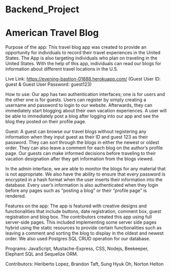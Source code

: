# Backend_Project
# American Travel Blog 

Purpose of the app: This travel blog app was created to provide an opportunity for individuals to record their travel experiences in the United States. The App is also targeting individuals who plan on traveling in the United States. With the help of this app, individuals can read our blogs for information about different travel locations in the U.S. 

Live Link: https://evening-bastion-01688.herokuapp.com/ (Guest User ID: guest & Guest User Password: guest123)

How to use: Our app has two authentication interfaces; one is for users and the other one is for guests. Users can register by simply creating a username and password to login to our website. Afterwards, they can immediately start blogging about their own vacation experiences. A user will be able to immediately post a blog after logging into our app and see the blog they posted on their profile page.

Guest: A guest can browse our travel blogs without registering any information when they input guest as their ID and guest 123 as their password. They can sort through the blogs in either the newest or oldest order. They can also leave a comment for each blog on the author’s profile page. Our guests can make informed decisions before traveling to their vacation designation after they get information from the blogs viewed.

In the admin interface, we are able to monitor the blogs for any material that is not appropriate. We also have the ability to ensure that every password is encrypted in a hash format when the user inserts their information into the database. Every user’s information is also authenticated when they login before any pages such as “posting a blog” or their “profile page” is rendered. 

Features on the app: The app is featured with creative designs and functionalities that include buttons, date registration, comment box, guest registration and blog box. The contributors created this app using full server-side pages. This included implementing some server side pages hybrid using the static resources to provide certain functionalities such as leaving a comment and sorting the blog to display in the oldest and newest order. We also used Postgres SQL CRUD operation for our database. 

Programs: JavaScript, Mustache-Express, CSS, Nodejs, Beekeeper, Elephant SQL and Sequelize ORM.

Contributors: Heriberto Lopez, Brandon Taft, Sung Hyuk Oh, Norton Helton
